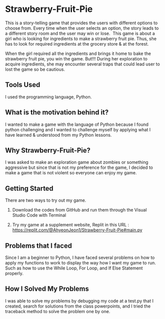 # Strawberry-Fruit-Pie
This is a story-telling game that provides the users with different options to choose from.
Every time when the user selects an option, the story leads to a different story room and the user may win or lose. 
This game is about a girl who is looking for ingredients to make a strawberry fruit pie.
Thus, she has to look for required ingredients at the grocery store & at the forest.

When the girl required all the ingredients and brings it home to bake the strawberry fruit pie, you win the game.
But!!! During her exploration to acquire ingredients, she may encounter several traps that could lead user to lost the game so be cautious. 

## Tools Used
I used the programming language, Python. 

## What is the motivation behind it?
I wanted to make a game with the language of Python because I found python challenging and I wanted to challenge myself by applying what I have learned & understood from my Python lessons.

## Why Strawberry-Fruit-Pie?
I was asked to make an exploration game about zombies or something aggressive but since that is not my preference for the game, I decided to make a game that is not violent so everyone can enjoy my game.

## Getting Started
There are two ways to try out my game.

1. Download the codes from GitHub and run them through the Visual Studio Code with Terminal

2. Try my game at a supplement website, Replit in this URL :
https://replit.com/@AhyeonJeon1/Strawberry-Fruit-Pie#main.py

## Problems that I faced
Since I am a beginner to Python, I have faced several problems on how to apply my functions to work to display the way how I want my game to run. Such as how to use the While Loop, For Loop, and If Else Statement properly.

## How I Solved My Problems
I was able to solve my problems by debugging my code at a test.py that I created, search for solutions from the class powerpoints, and I tried the traceback method to solve the problem one by one.
